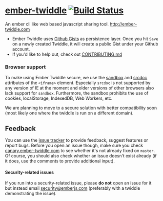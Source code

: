 # [ember-twiddle](http://ember-twiddle.com) [![Build Status][travis-badge]][travis-badge-url]

An ember cli like web based javascript sharing tool. http://ember-twiddle.com

* Ember Twiddle uses [Github Gists](https://gist.github.com) as persistence layer. Once you hit `Save` on a newly created Twiddle, it will create a public Gist under your Github account.
* If you'd like to help out, check out [CONTRIBUTING.md](CONTRIBUTING.md)

### Browser support

To make using Ember Twiddle secure, we use the [sandbox](http://caniuse.com/#feat=iframe-sandbox) and [srcdoc](http://caniuse.com/#feat=iframe-srcdoc) attributes of the `<iframe>` element. Especially `srcdoc` is not supported by any version of IE at the moment and older versions of other browsers also lack support for `sandbox`. Furthermore, the sandbox prohibits the use of cookies, localStorage, IndexedDB, Web Workers, etc.

We are planning to move to a secure solution with better compatibility soon (most likely one where the twiddle is run on a different domain).

## Feedback

You can use the [issue tracker](/ember-cli/ember-twiddle/issues) to provide feedback, suggest features or report bugs.  Before you open an issue though, make sure you check [canary.ember-twiddle.com](http://canary.ember-twiddle.com) to see whether it's not already fixed on `master`. Of course, you should also check whether an issue doesn't exist already (if it does, use the comments to provide additional input).

#### Security-related issues

If you run into a security-related issue, please **do not** open an issue for it but instead email security@emberjs.com (preferably with a twiddle demonstrating the issue).

[travis-badge]: https://travis-ci.org/ember-cli/ember-twiddle.svg?branch=master
[travis-badge-url]: https://travis-ci.org/ember-cli/ember-twiddle
